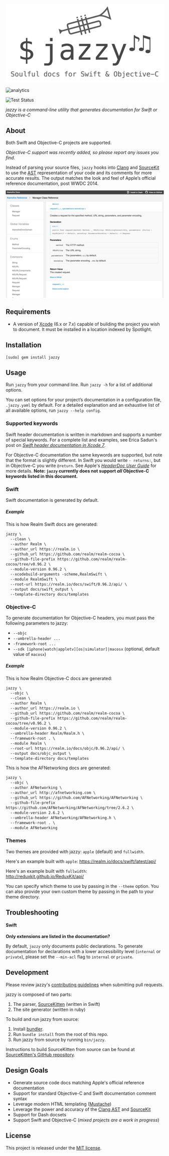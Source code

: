 ![jazzy](logo.jpg)

![analytics](https://ga-beacon.appspot.com/UA-50247013-2/jazzy/README?pixel)

![Test Status](https://travis-ci.org/realm/jazzy.svg?branch=master)

*jazzy is a command-line utility that generates documentation for Swift or Objective-C*

## About

Both Swift and Objective-C projects are supported.

*Objective-C support was recently added, so please report any issues you find.*

Instead of parsing your source files, `jazzy` hooks into [Clang][clang] and
[SourceKit][sourcekit] to use the [AST][ast] representation of your code and
its comments for more accurate results. The output matches the look and feel 
of Apple’s official reference documentation, post WWDC 2014.

![Screenshot](screenshot.jpg)

## Requirements

* A version of [Xcode][xcode] (6.x or 7.x) capable of building the project 
you wish to document. It must be installed in a location indexed by Spotlight.

## Installation

```shell
[sudo] gem install jazzy
```

## Usage

Run `jazzy` from your command line. Run `jazzy -h` for a list of additional options.

You can set options for your project’s documentation in a configuration file,
`.jazzy.yaml` by default. For a detailed explanation and an exhaustive list of
all available options, run `jazzy --help config`.

### Supported keywords

Swift header documentation is written in markdown and supports a number of special keywords.
For a complete list and examples, see Erica Sadun's post on [*Swift header documentation in Xcode 7*](http://ericasadun.com/2015/06/14/swift-header-documentation-in-xcode-7/).

For Objective-C documentation the same keywords are supported, but note that the format
is slightly different. In Swift you would write `- returns:`, but in Objective-C you write `@return`. See Apple's [*HeaderDoc User Guide*](https://developer.apple.com/library/mac/documentation/DeveloperTools/Conceptual/HeaderDoc/tags/tags.html) for more details. **Note: `jazzy` currently does not support _all_ Objective-C keywords listed in this document.**

### Swift

Swift documentation is generated by default.

##### Example 

This is how Realm Swift docs are generated:

```shell
jazzy \
  --clean \
  --author Realm \
  --author_url https://realm.io \
  --github_url https://github.com/realm/realm-cocoa \
  --github-file-prefix https://github.com/realm/realm-cocoa/tree/v0.96.2 \
  --module-version 0.96.2 \
  --xcodebuild-arguments -scheme,RealmSwift \
  --module RealmSwift \
  --root-url https://realm.io/docs/swift/0.96.2/api/ \
  --output docs/swift_output \
  --template-directory docs/templates
```

### Objective-C

To generate documentation for Objective-C headers, you must pass the following
parameters to jazzy:

* `--objc`
* `--umbrella-header ...` 
* `-framework-root ...`
* `--sdk [iphone|watch|appletv][os|simulator]|macosx` (optional, default value
   of `macosx`)

##### Example

This is how Realm Objective-C docs are generated:

```shell
jazzy \
  --objc \
  --clean \
  --author Realm \
  --author_url https://realm.io \
  --github_url https://github.com/realm/realm-cocoa \
  --github-file-prefix https://github.com/realm/realm-cocoa/tree/v0.96.2 \
  --module-version 0.96.2 \
  --umbrella-header Realm/Realm.h \
  --framework-root . \
  --module Realm \
  --root-url https://realm.io/docs/objc/0.96.2/api/ \
  --output docs/objc_output \
  --template-directory docs/templates
```

This is how the AFNetworking docs are generated:

```shell
jazzy \
  --objc \
  --author AFNetworking \
  --author_url http://afnetworking.com \
  --github_url https://github.com/AFNetworking/AFNetworking \
  --github-file-prefix https://github.com/AFNetworking/AFNetworking/tree/2.6.2 \
  --module-version 2.6.2 \
  --umbrella-header AFNetworking/AFNetworking.h \
  --framework-root . \
  --module AFNetworking
```

### Themes

Two themes are provided with jazzy: `apple` (default) and `fullwidth`.

Here's an example built with `apple`: <https://realm.io/docs/swift/latest/api/>

Here's an example built with `fullwidth`: <http://reduxkit.github.io/ReduxKit/api/>

You can specify which theme to use by passing in the `--theme` option. You can
also provide your own custom theme by passing in the path to your theme
directory.

## Troubleshooting

#### Swift

**Only extensions are listed in the documentation?**

By default, `jazzy` only documents public declarations. To generate documentation
for declarations with a lower accessibility level (`internal` or `private`), please
set the `--min-acl` flag to `internal` or `private`.

## Development

Please review jazzy's [contributing guidelines](https://github.com/realm/jazzy/blob/master/CONTRIBUTING.md) when submitting pull requests.

jazzy is composed of two parts: 

1. The parser, [SourceKitten][SourceKitten] (written in Swift)
2. The site generator (written in ruby)

To build and run jazzy from source: 

1. Install [bundler][bundler]. 
2. Run `bundle install` from the root of this repo. 
3. Run jazzy from source by running `bin/jazzy`.

Instructions to build SourceKitten from source can be found at
[SourceKitten's GitHub repository][SourceKitten].

## Design Goals

- Generate source code docs matching Apple's official reference documentation
- Support for standard Objective-C and Swift documentation comment syntax
- Leverage modern HTML templating ([Mustache][mustache])
- Leverage the power and accuracy of the [Clang AST][ast] and [SourceKit][sourcekit]
- Support for Dash docsets
- Support Swift and Objective-C (*mixed projects are a work in progress*)

## License

This project is released under the [MIT license](https://github.com/realm/jazzy/blob/master/LICENSE).

[clang]: http://clang.llvm.org "Clang"
[sourcekit]: http://www.jpsim.com/uncovering-sourcekit "Uncovering SourceKit"
[ast]: http://clang.llvm.org/docs/IntroductionToTheClangAST.html "Introduction To The Clang AST"
[xcode]: https://developer.apple.com/xcode "Xcode"
[SourceKitten]: https://github.com/jpsim/SourceKitten "SourceKitten"
[bundler]: http://rubygems.org/gems/bundler
[mustache]: http://mustache.github.io "Mustache"
